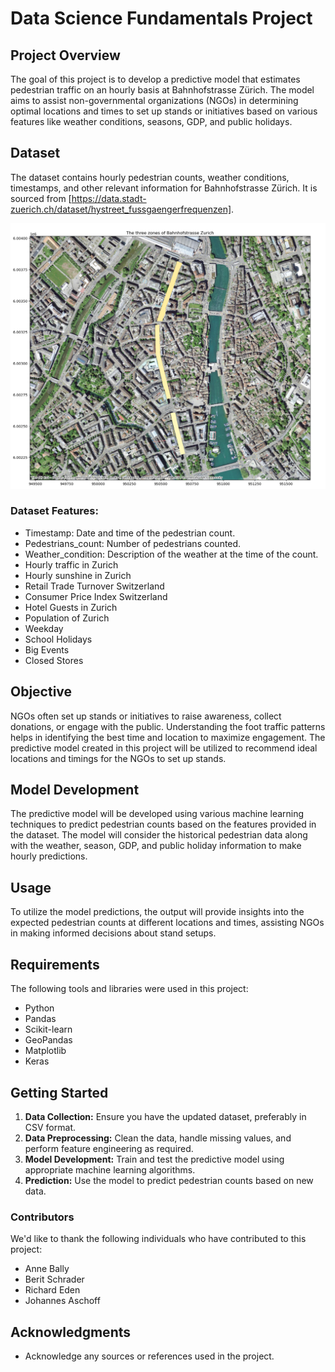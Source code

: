 # Data Science Fundamentals Project

## Project Overview

The goal of this project is to develop a predictive model that estimates pedestrian traffic on an hourly basis at Bahnhofstrasse Zürich. The model aims to assist non-governmental organizations (NGOs) in determining optimal locations and times to set up stands or initiatives based on various features like weather conditions, seasons, GDP, and public holidays.

## Dataset

The dataset contains hourly pedestrian counts, weather conditions, timestamps, and other relevant information for Bahnhofstrasse Zürich. It is sourced from [https://data.stadt-zuerich.ch/dataset/hystreet_fussgaengerfrequenzen].

![Plot of the three zones where the measured the pedestrians at Bahnhofstrasse Zurich](https://github.com/johannesaschoff/data_science_fundamentals/blob/main/target_preprocessing/bahnhofstrasse_zones_plot.png?raw=true)

### Dataset Features:

- Timestamp: Date and time of the pedestrian count.
- Pedestrians_count: Number of pedestrians counted.
- Weather_condition: Description of the weather at the time of the count.
- Hourly traffic in Zurich
- Hourly sunshine in Zurich
- Retail Trade Turnover Switzerland
- Consumer Price Index Switzerland
- Hotel Guests in Zurich
- Population of Zurich
- Weekday
- School Holidays
- Big Events
- Closed Stores

## Objective

NGOs often set up stands or initiatives to raise awareness, collect donations, or engage with the public. Understanding the foot traffic patterns helps in identifying the best time and location to maximize engagement. The predictive model created in this project will be utilized to recommend ideal locations and timings for the NGOs to set up stands.

## Model Development

The predictive model will be developed using various machine learning techniques to predict pedestrian counts based on the features provided in the dataset. The model will consider the historical pedestrian data along with the weather, season, GDP, and public holiday information to make hourly predictions.

## Usage

To utilize the model predictions, the output will provide insights into the expected pedestrian counts at different locations and times, assisting NGOs in making informed decisions about stand setups.

## Requirements

The following tools and libraries were used in this project:

- Python
- Pandas
- Scikit-learn
- GeoPandas
- Matplotlib
- Keras

## Getting Started

1. **Data Collection:** Ensure you have the updated dataset, preferably in CSV format.
2. **Data Preprocessing:** Clean the data, handle missing values, and perform feature engineering as required.
3. **Model Development:** Train and test the predictive model using appropriate machine learning algorithms.
4. **Prediction:** Use the model to predict pedestrian counts based on new data.

### Contributors

We'd like to thank the following individuals who have contributed to this project:

- Anne Bally
- Berit Schrader
- Richard Eden
- Johannes Aschoff

## Acknowledgments

- Acknowledge any sources or references used in the project.
